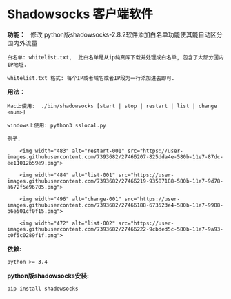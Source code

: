 # Shadowsocks 客户端软件


**功能：**
    修改 python版shadowsocks-2.8.2软件添加白名单功能使其能自动区分国内外流量

    白名单: whitelist.txt,  此白名单是从ip纯真库下载并处理成白名单, 包含了大部分国内IP地址.

    whitelist.txt 格式: 每个IP或者域名或者IP段为一行添加进去即可.

**用法：**

    Mac上使用:  ./bin/shadowsocks [start | stop | restart | list | change <num>]
    
    windows上使用: python3 sslocal.py

    例子:

        <img width="483" alt="restart-001" src="https://user-images.githubusercontent.com/7393682/27466207-825dda4e-580b-11e7-87dc-ee11012b59e9.png">
        
        <img width="484" alt="list-001" src="https://user-images.githubusercontent.com/7393682/27466219-93587188-580b-11e7-9d78-a672f5e96705.png">
                
        <img width="496" alt="change-001" src="https://user-images.githubusercontent.com/7393682/27466188-673523e4-580b-11e7-9988-b6e501cf0f15.png">
        
        <img width="472" alt="list-002" src="https://user-images.githubusercontent.com/7393682/27466222-9cbded5c-580b-11e7-9a93-c0f5c0289f1f.png">



**依赖:**

    python >= 3.4

**python版shadowsocks安装:**

    pip install shadowsocks

